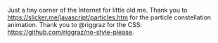 Just a tiny corner of the Internet for little old me.
Thank you to https://slicker.me/javascript/particles.htm for the particle constellation animation.
Thank you to @riggraz for the CSS: https://github.com/riggraz/no-style-please.
